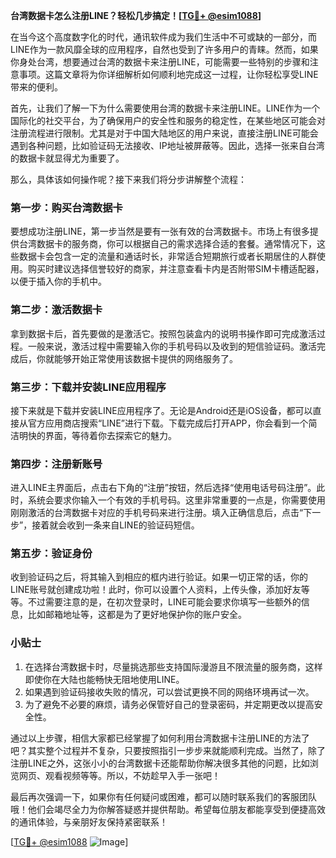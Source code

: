 **台湾数据卡怎么注册LINE？轻松几步搞定！[[TG💪+ @esim1088](https://t.me/s/esim1088)]**

在当今这个高度数字化的时代，通讯软件成为我们生活中不可或缺的一部分，而LINE作为一款风靡全球的应用程序，自然也受到了许多用户的青睐。然而，如果你身处台湾，想要通过台湾的数据卡来注册LINE，可能需要一些特别的步骤和注意事项。这篇文章将为你详细解析如何顺利地完成这一过程，让你轻松享受LINE带来的便利。

首先，让我们了解一下为什么需要使用台湾的数据卡来注册LINE。LINE作为一个国际化的社交平台，为了确保用户的安全性和服务的稳定性，在某些地区可能会对注册流程进行限制。尤其是对于中国大陆地区的用户来说，直接注册LINE可能会遇到各种问题，比如验证码无法接收、IP地址被屏蔽等。因此，选择一张来自台湾的数据卡就显得尤为重要了。

那么，具体该如何操作呢？接下来我们将分步讲解整个流程：

### 第一步：购买台湾数据卡

要想成功注册LINE，第一步当然是要有一张有效的台湾数据卡。市场上有很多提供台湾数据卡的服务商，你可以根据自己的需求选择合适的套餐。通常情况下，这些数据卡会包含一定的流量和通话时长，非常适合短期旅行或者长期居住的人群使用。购买时建议选择信誉较好的商家，并注意查看卡内是否附带SIM卡槽适配器，以便于插入你的手机中。

### 第二步：激活数据卡

拿到数据卡后，首先要做的是激活它。按照包装盒内的说明书操作即可完成激活过程。一般来说，激活过程中需要输入你的手机号码以及收到的短信验证码。激活完成后，你就能够开始正常使用该数据卡提供的网络服务了。

### 第三步：下载并安装LINE应用程序

接下来就是下载并安装LINE应用程序了。无论是Android还是iOS设备，都可以直接从官方应用商店搜索“LINE”进行下载。下载完成后打开APP，你会看到一个简洁明快的界面，等待着你去探索它的魅力。

### 第四步：注册新账号

进入LINE主界面后，点击右下角的“注册”按钮，然后选择“使用电话号码注册”。此时，系统会要求你输入一个有效的手机号码。这里非常重要的一点是，你需要使用刚刚激活的台湾数据卡对应的手机号码来进行注册。填入正确信息后，点击“下一步”，接着就会收到一条来自LINE的验证码短信。

### 第五步：验证身份

收到验证码之后，将其输入到相应的框内进行验证。如果一切正常的话，你的LINE账号就创建成功啦！此时，你可以设置个人资料，上传头像，添加好友等等。不过需要注意的是，在初次登录时，LINE可能会要求你填写一些额外的信息，比如邮箱地址等，这都是为了更好地保护你的账户安全。

### 小贴士

1. 在选择台湾数据卡时，尽量挑选那些支持国际漫游且不限流量的服务商，这样即使你在大陆也能畅快无阻地使用LINE。
2. 如果遇到验证码接收失败的情况，可以尝试更换不同的网络环境再试一次。
3. 为了避免不必要的麻烦，请务必保管好自己的登录密码，并定期更改以提高安全性。

通过以上步骤，相信大家都已经掌握了如何利用台湾数据卡注册LINE的方法了吧？其实整个过程并不复杂，只要按照指引一步步来就能顺利完成。当然了，除了注册LINE之外，这张小小的台湾数据卡还能帮助你解决很多其他的问题，比如浏览网页、观看视频等等。所以，不妨趁早入手一张吧！

最后再次强调一下，如果你有任何疑问或困难，都可以随时联系我们的客服团队哦！他们会竭尽全力为你解答疑惑并提供帮助。希望每位朋友都能享受到便捷高效的通讯体验，与亲朋好友保持紧密联系！

[[TG💪+ @esim1088](https://t.me/s/esim1088) ![Image](https://i.postimg.cc/4NQfJmqS/Snipaste-2025-05-13-00-14-12.png)]
